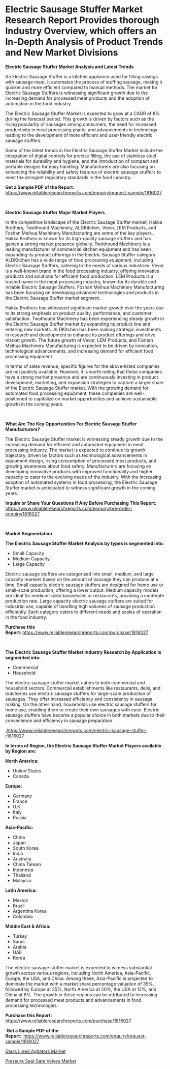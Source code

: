 <p><h1>Electric Sausage Stuffer Market Research Report Provides thorough Industry Overview, which offers an In-Depth Analysis of Product Trends and New Market Divisions</h1></p><p><strong>Electric Sausage Stuffer Market Analysis and Latest Trends</strong></p>
<p><p>An Electric Sausage Stuffer is a kitchen appliance used for filling casings with sausage meat. It automates the process of stuffing sausage, making it quicker and more efficient compared to manual methods. The market for Electric Sausage Stuffers is witnessing significant growth due to the increasing demand for processed meat products and the adoption of automation in the food industry.</p><p>The Electric Sausage Stuffer Market is expected to grow at a CAGR of 8% during the forecast period. This growth is driven by factors such as the rising popularity of sausages among consumers, the need for increased productivity in meat processing plants, and advancements in technology leading to the development of more efficient and user-friendly electric sausage stuffers.</p><p>Some of the latest trends in the Electric Sausage Stuffer Market include the integration of digital controls for precise filling, the use of stainless steel materials for durability and hygiene, and the introduction of compact and portable designs for easy handling. Manufacturers are also focusing on enhancing the reliability and safety features of electric sausage stuffers to meet the stringent regulatory standards in the food industry.</p></p>
<p><strong>Get a Sample PDF of the Report:&nbsp;</strong> <a href="https://www.reliableresearchreports.com/enquiry/request-sample/1816027">https://www.reliableresearchreports.com/enquiry/request-sample/1816027</a></p>
<p>&nbsp;</p>
<p><strong>Electric Sausage Stuffer Major Market Players</strong></p>
<p><p>In the competitive landscape of the Electric Sausage Stuffer market, Hakka Brothers, Twothound Machinery, ALDKitchen, Vevor, LEM Products, and Foshan Meihua Machinery Manufacturing are some of the key players. Hakka Brothers is known for its high-quality sausage stuffers and has gained a strong market presence globally. Twothound Machinery is a leading manufacturer of commercial kitchen equipment and has been expanding its product offerings in the Electric Sausage Stuffer category. ALDKitchen has a wide range of food processing equipment, including Electric Sausage Stuffers, catering to the needs of various industries. Vevor is a well-known brand in the food processing industry, offering innovative products and solutions for efficient food production. LEM Products is a trusted name in the meat processing industry, known for its durable and reliable Electric Sausage Stuffers. Foshan Meihua Machinery Manufacturing has been focusing on developing advanced technologies and products in the Electric Sausage Stuffer market segment.</p><p>Hakka Brothers has witnessed significant market growth over the years due to its strong emphasis on product quality, performance, and customer satisfaction. Twothound Machinery has been experiencing steady growth in the Electric Sausage Stuffer market by expanding its product line and entering new markets. ALDKitchen has been making strategic investments in research and development to enhance its product offerings and drive market growth. The future growth of Vevor, LEM Products, and Foshan Meihua Machinery Manufacturing is expected to be driven by innovation, technological advancements, and increasing demand for efficient food processing equipment.</p><p>In terms of sales revenue, specific figures for the above-listed companies are not publicly available. However, it is worth noting that these companies have a strong market presence and are continuously investing in product development, marketing, and expansion strategies to capture a larger share of the Electric Sausage Stuffer market. With the growing demand for automated food processing equipment, these companies are well-positioned to capitalize on market opportunities and achieve sustainable growth in the coming years.</p></p>
<p>&nbsp;</p>
<p><strong>What Are The Key Opportunities For Electric Sausage Stuffer Manufacturers?</strong></p>
<p><p>The Electric Sausage Stuffer market is witnessing steady growth due to the increasing demand for efficient and automated equipment in meat processing industry. The market is expected to continue its growth trajectory, driven by factors such as technological advancements in equipment design, rising consumption of processed meat products, and growing awareness about food safety. Manufacturers are focusing on developing innovative products with improved functionality and higher capacity to cater to the evolving needs of the industry. With the increasing adoption of automated systems in food processing, the Electric Sausage Stuffer market is anticipated to witness significant growth in the coming years.</p></p>
<p><strong>Inquire or Share Your Questions If Any Before Purchasing This Report:</strong> <a href="https://www.reliableresearchreports.com/enquiry/pre-order-enquiry/1816027">https://www.reliableresearchreports.com/enquiry/pre-order-enquiry/1816027</a></p>
<p>&nbsp;</p>
<p><strong>Market Segmentation</strong></p>
<p><strong>The Electric Sausage Stuffer Market Analysis by types is segmented into:</strong></p>
<p><ul><li>Small Capacity</li><li>Medium Capacity</li><li>Large Capacity</li></ul></p>
<p><p>Electric sausage stuffers are categorized into small, medium, and large capacity markets based on the amount of sausage they can produce at a time. Small capacity electric sausage stuffers are designed for home use or small-scale production, offering a lower output. Medium capacity models are ideal for medium-sized businesses or restaurants, providing a moderate production rate. Large capacity electric sausage stuffers are suited for industrial use, capable of handling high volumes of sausage production efficiently. Each category caters to different needs and scales of operation in the food industry.</p></p>
<p><strong>Purchase this Report:&nbsp;</strong><a href="https://www.reliableresearchreports.com/purchase/1816027">https://www.reliableresearchreports.com/purchase/1816027</a></p>
<p>&nbsp;</p>
<p><strong>The Electric Sausage Stuffer Market Industry Research by Application is segmented into:</strong></p>
<p><ul><li>Commercial</li><li>Household</li></ul></p>
<p><p>The electric sausage stuffer market caters to both commercial and household sectors. Commercial establishments like restaurants, delis, and butcheries use electric sausage stuffers for large-scale production of sausages. They offer increased efficiency and consistency in sausage making. On the other hand, households use electric sausage stuffers for home use, enabling them to create their own sausages with ease. Electric sausage stuffers have become a popular choice in both markets due to their convenience and efficiency in sausage preparation.</p></p>
<p><a href="https://www.reliableresearchreports.com/electric-sausage-stuffer-r1816027">&nbsp;https://www.reliableresearchreports.com/electric-sausage-stuffer-r1816027</a></p>
<p><strong>In terms of Region, the Electric Sausage Stuffer Market Players available by Region are:</strong></p>
<p>
    <p> <strong> North America: </strong>
        <ul>
            <li>United States</li>
            <li>Canada</li>
        </ul>
        </p> 
    <p> <strong> Europe: </strong>
        <ul>
            <li>Germany</li>
            <li>France</li>
            <li>U.K.</li>
            <li>Italy</li>
            <li>Russia</li>
        </ul>
        </p> 
    <p> <strong> Asia-Pacific: </strong>
        <ul>
            <li>China</li>
            <li>Japan</li>
            <li>South Korea</li>
            <li>India</li>
            <li>Australia</li>
            <li>China Taiwan</li>
            <li>Indonesia</li>
            <li>Thailand</li>
            <li>Malaysia</li>
        </ul>
        </p> 
    <p> <strong> Latin America: </strong>
        <ul>
            <li>Mexico</li>
            <li>Brazil</li>
            <li>Argentina Korea</li>
            <li>Colombia</li>
        </ul>
        </p> 
    <p> <strong> Middle East & Africa: </strong>
        <ul>
            <li>Turkey</li>
            <li>Saudi</li>
            <li>Arabia</li>
            <li>UAE</li>
            <li>Korea</li>
        </ul>
    </p>
    </p>
<p><p>The electric sausage stuffer market is expected to witness substantial growth across various regions, including North America, Asia-Pacific, Europe, the USA, and China. Among these, Asia-Pacific is projected to dominate the market with a market share percentage valuation of 35%, followed by Europe at 25%, North America at 20%, the USA at 12%, and China at 8%. The growth in these regions can be attributed to increasing demand for processed meat products and advancements in food processing technologies.</p></p>
<p><strong>Purchase this Report: </strong><a href="https://www.reliableresearchreports.com/purchase/1816027">https://www.reliableresearchreports.com/purchase/1816027</a></p>
<p>&nbsp;<strong>Get a Sample PDF of the Report:&nbsp;&nbsp;</strong><a href="https://www.reliableresearchreports.com/enquiry/request-sample/1816027">https://www.reliableresearchreports.com/enquiry/request-sample/1816027</a></p>
<p><strong></strong></p>
<p><p><a href="https://github.com/bobicer/Market-Research-Report-List-4/blob/main/glass-lined-agitators-market.md">Glass Lined Agitators Market</a></p><p><a href="https://issuu.com/reportprime-2/docs/pressure-seal-gate-valves-market-size-2030.pptx">Pressure Seal Gate Valves Market</a></p></p>